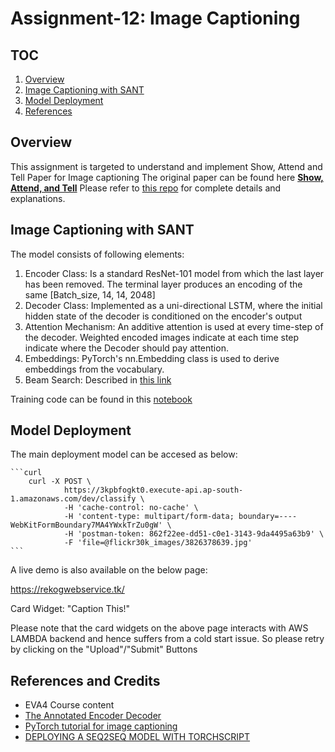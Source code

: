 # Assignment-12: Image Captioning

## TOC

1. [Overview](#overview)
2. [Image Captioning with SANT](#image-captioning-with-sant)
3. [Model Deployment](#model-deployment)
4. [References](#references)

## Overview

This assignment is targeted to understand and implement Show, Attend and Tell Paper for Image captioning
The original paper can be found here **[Show, Attend, and Tell](https://arxiv.org/abs/1502.03044)**
Please refer to [this repo](https://github.com/sgrvinod/a-PyTorch-Tutorial-to-Image-Captioning) for complete details and explanations.

## Image Captioning with SANT

The model consists of following elements:

1. Encoder Class: Is a standard ResNet-101 model from which the last layer has been removed. The terminal layer produces an encoding of the same [Batch_size, 14, 14, 2048]
2. Decoder Class: Implemented as a uni-directional LSTM, where the initial hidden state of the decoder is conditioned on the encoder's output
3. Attention Mechanism: An additive attention is used at every time-step of the decoder. Weighted encoded images indicate at each time step indicate where the Decoder should pay attention.
4. Embeddings: PyTorch's nn.Embedding class is used to derive embeddings from the vocabulary.
5. Beam Search: Described in [this link](https://github.com/sgrvinod/a-PyTorch-Tutorial-to-Image-Captioning#beam-search)


Training code can be found in this [notebook](https://github.com/rajy4683/EVA4P2/blob/master/S12-ImageCaptioning/EVA4P2S12_ImageCaptionFinal.ipynb)

## Model Deployment

The main deployment model can be accesed as below:

    ```curl
		curl -X POST \
  				https://3kpbfogkt0.execute-api.ap-south-1.amazonaws.com/dev/classify \
  				-H 'cache-control: no-cache' \
  				-H 'content-type: multipart/form-data; boundary=----WebKitFormBoundary7MA4YWxkTrZu0gW' \
  				-H 'postman-token: 862f22ee-dd51-c0e1-3143-9da4495a63b9' \
  				-F 'file=@flickr30k_images/3826378639.jpg'
    ```
A live demo is also available on the below page:

https://rekogwebservice.tk/

Card Widget: "Caption This!"

Please note that the card widgets on the above page interacts with AWS LAMBDA backend and hence suffers from a cold start issue.
So please retry by clicking on the "Upload"/"Submit" Buttons

## References and Credits

- EVA4 Course content
- [The Annotated Encoder Decoder](https://bastings.github.io/annotated_encoder_decoder/)
- [PyTorch tutorial for image captioning](https://github.com/sgrvinod/a-PyTorch-Tutorial-to-Image-Captioning)
- [DEPLOYING A SEQ2SEQ MODEL WITH TORCHSCRIPT](https://pytorch.org/tutorials/beginner/deploy_seq2seq_hybrid_frontend_tutorial.html)

